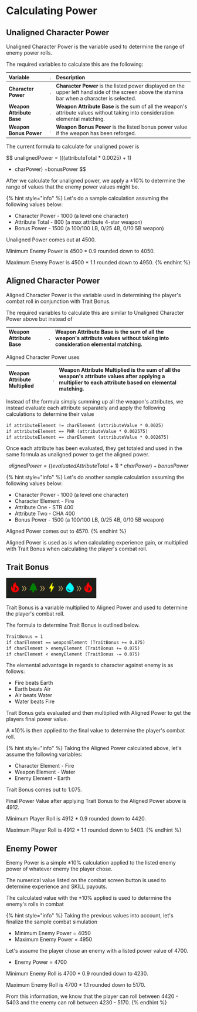 # Calculating Power

## Unaligned Character Power

Unaligned Character Power is the variable used to determine the range of enemy power rolls.

The required variables to calculate this are the following:

| **Variable** | . | **Description** |
| :--- | :--- | :--- |
| **Character Power** | . | **Character Power** is the listed power displayed on the upper left hand side of the screen above the stamina bar when a character is selected. |
| **Weapon Attribute Base** | . | **Weapon Attribute Base** is the sum of all the weapon's attribute values without taking into consideration elemental matching. |
| **Weapon Bonus Power** | . | **Weapon Bonus Power** is the listed bonus power value if the weapon has been reforged. |

The current formula to calculate for unaligned power is

$$
unalignedPower = (((attributeTotal * 0.0025) + 1)
 * charPower) +bonusPower
$$

After we calculate for unaligned power, we apply a ±10% to determine the range of values that the enemy power values might be.

{% hint style="info" %}
Let's do a sample calculation assuming the following values below:

* Character Power - 1000 \(a level one character\)
* Attribute Total - 800 \(a max attribute 4-star weapon\)
* Bonus Power - 1500 \(a 100/100 LB, 0/25 4B, 0/10 5B weapon\)

Unaligned Power comes out at 4500.

Minimum Enemy Power is 4500 \* 0.9 rounded down to 4050.

Maximum Enemy Power is 4500 \* 1.1 rounded down to 4950.
{% endhint %}

## Aligned Character Power

Aligned Character Power is the variable used in determining the player's combat roll in conjunction with Trait Bonus.

The required variables to calculate this are similar to Unaligned Character Power above but instead of

| **Weapon Attribute Base** | . | **Weapon Attribute Base** is the sum of all the weapon's attribute values without taking into consideration elemental matching. |
| :--- | :--- | :--- |


Aligned Character Power uses

| **Weapon Attribute Multiplied** | . | **Weapon Attribute Multiplied** is the sum of all the weapon's attribute values after applying a multiplier to each attribute based on elemental matching. |
| :--- | :--- | :--- |


Instead of the formula simply summing up all the weapon's attributes, we instead evaluate each attribute separately and apply the following calculations to determine their value

```text
if attributeElement != charElement (attributeValue * 0.0025)
if attributeElement == PWR (attributeValue * 0.002575)
if attributeElement == charElement (attributeValue * 0.002675)
```

Once each attribute has been evaluated, they get totaled and used in the same formula as unaligned power to get the aligned power.

$$
alignedPower = ((evaluatedAttributeTotal + 1) * charPower) + bonusPower
$$

{% hint style="info" %}
Let's do another sample calculation assuming the following values below:

* Character Power - 1000 \(a level one character\)
* Character Element - Fire
* Attribute One - STR 400
* Attribute Two - CHA 400
* Bonus Power - 1500 \(a 100/100 LB, 0/25 4B, 0/10 5B weapon\)

Aligned Power comes out to 4570.
{% endhint %}

Aligned Power is used as is when calculating experience gain, or multiplied with Trait Bonus when calculating the player's combat roll.

## Trait Bonus

![](../../.gitbook/assets/trait-bonus.png)

Trait Bonus is a variable multiplied to Aligned Power and used to determine the player's combat roll.

The formula to determine Trait Bonus is outlined below.

```text
TraitBonus = 1
if charElement == weaponElement (TraitBonus += 0.075)
if charElement > enemyElement (TraitBonus += 0.075)
if charElement < enemyElement (TraitBonus -= 0.075)
```

The elemental advantage in regards to character against enemy is as follows:

* Fire beats Earth
* Earth beats Air
* Air beats Water
* Water beats Fire

Trait Bonus gets evaluated and then multiplied with Aligned Power to get the players final power value.

A ±10% is then applied to the final value to determine the player's combat roll.

{% hint style="info" %}
Taking the Aligned Power calculated above, let's assume the following variables:

* Character Element - Fire
* Weapon Element - Water
* Enemy Element - Earth

Trait Bonus comes out to 1.075.

Final Power Value after applying Trait Bonus to the Aligned Power above is 4912.

Minimum Player Roll is 4912 \* 0.9 rounded down to 4420.

Maximum Player Roll is 4912 \* 1.1 rounded down to 5403.
{% endhint %}

## Enemy Power

Enemy Power is a simple ±10% calculation applied to the listed enemy power of whatever enemy the player chose.

The numerical value listed on the combat screen button is used to determine experience and SKILL payouts.

The calculated value with the ±10% applied is used to determine the enemy's rolls in combat

{% hint style="info" %}
Taking the previous values into account, let's finalize the sample combat simulation

* Minimum Enemy Power = 4050
* Maximum Enemy Power = 4950

Let's assume the player chose an enemy with a listed power value of 4700.

* Enemy Power = 4700

Minimum Enemy Roll is 4700 \* 0.9 rounded down to 4230.

Maximum Enemy Roll is 4700 \* 1.1 rounded down to 5170.

From this information, we know that the player can roll between 4420 - 5403 and the enemy can roll between 4230 - 5170.
{% endhint %}

